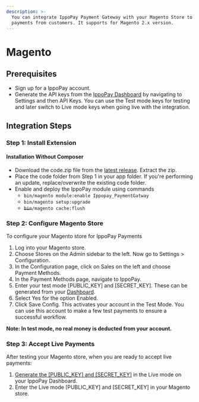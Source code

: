 ```yaml
---
description: >-
  You can integrate IppoPay Payment Gateway with your Magento Store to accept
  payments from customers. It supports for Magento 2.x version.
---
```


# Magento

## **Prerequisites**

* Sign up for a IppoPay account.
* Generate the API keys from the [IppoPay Dashboard](https://app.ippopay.com/dashboard) by navigating to Settings and then API Keys. You can use the Test mode keys for testing and later switch to Live mode keys when going live with the integration.

## Integration Steps

### Step 1: Install Extension

#### Installation Without Composer

* Download the code.zip file from the [latest release](https://marketplace.magento.com/ippopay-paymentgateway.html). Extract the zip.
* Place the code folder from Step 1 in your app folder. If you're performing an update, replace/overwrite the existing code folder.
* Enable and deploy the IppoPay module using commands
  * `bin/magento module:enable Ippopay_PaymentGatway`
  * `bin/magento setup:upgrade`
  * ~~`bin`~~`/magento cache:flush`&#x20;

### Step 2: Configure Magento Store

To configure your Magento store for IppoPay Payments&#x20;

1. Log into your Magento store.
2. Choose Stores on the Admin sidebar to the left. Now go to Settings > Configuration.
3. In the Configuration page, click on Sales on the left and choose Payment Methods.
4. In the Payment Methods page, navigate to IppoPay.
5. Enter your test mode \[PUBLIC\_KEY] and \[SECRET\_KEY]. These can be generated from your [Dashboard](https://app.ippopay.com/signin).
6. Select Yes for the option Enabled.
7. Click Save Config. This activates your account in the Test Mode. You can use this account to make a few test payments to ensure a successful workflow.&#x20;

**Note: In test mode, no real money is deducted from your account.**

### Step 3: Accept Live Payments

After testing your Magento store, when you are ready to accept live payments:

1. [Generate the \[PUBLIC\_KEY\] and \[SECRET\_KEY\]](https://app.ippopay.com/settings/api) in the Live mode on your IppoPay Dashboard.
2. Enter the Live mode \[PUBLIC\_KEY] and \[SECRET\_KEY] in your Magento store.
